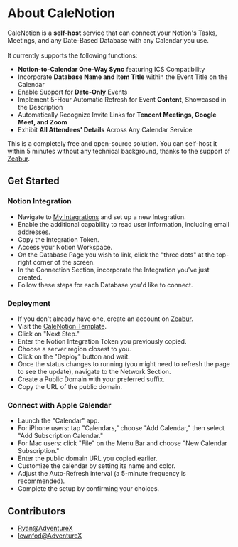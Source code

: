 # About CaleNotion

CaleNotion is a **self-host** service that can connect your Notion's Tasks, Meetings, and any Date-Based Database with any Calendar you use.
<br><br>
It currently supports the following functions:
* **Notion-to-Calendar One-Way Sync** featuring ICS Compatibility
* Incorporate **Database Name and Item Title** within the Event Title on the Calendar
* Enable Support for **Date-Only** Events
* Implement 5-Hour Automatic Refresh for Event **Content**, Showcased in the Description
* Automatically Recognize Invite Links for **Tencent Meetings, Google Meet, and Zoom**
* Exhibit **All Attendees' Details** Across Any Calendar Service

This is a completely free and open-source solution. You can self-host it within 5 minutes without any technical background, thanks to the support of [Zeabur](https://zeabur.com).

## Get Started

### Notion Integration

* Navigate to [My Integrations](https://www.notion.so/my-integrations) and set up a new Integration.
* Enable the additional capability to read user information, including email addresses.
* Copy the Integration Token.
* Access your Notion Workspace.
* On the Database Page you wish to link, click the "three dots" at the top-right corner of the screen.
* In the Connection Section, incorporate the Integration you've just created.
* Follow these steps for each Database you'd like to connect.

### Deployment

* If you don't already have one, create an account on [Zeabur](https://zeabur.com/login).
* Visit the [CaleNotion Template](https://dash.zeabur.com/templates/ZJ89D1).
* Click on "Next Step."
* Enter the Notion Integration Token you previously copied.
* Choose a server region closest to you.
* Click on the "Deploy" button and wait.
* Once the status changes to running (you might need to refresh the page to see the update), navigate to the Network Section.
* Create a Public Domain with your preferred suffix.
* Copy the URL of the public domain.

### Connect with Apple Calendar

* Launch the "Calendar" app.
* For iPhone users: tap "Calendars," choose "Add Calendar," then select "Add Subscription Calendar."
* For Mac users: click "File" on the Menu Bar and choose "New Calendar Subscription."
* Enter the public domain URL you copied earlier.
* Customize the calendar by setting its name and color.
* Adjust the Auto-Refresh interval (a 5-minute frequency is recommended).
* Complete the setup by confirming your choices.

## Contributors

* [Ryan@AdventureX](https://github.com/underthestars-zhy)
* [Iewnfod@AdventureX](https://github.com/iewnfod)
